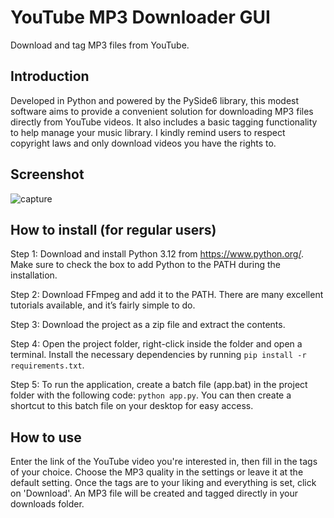 # YouTube MP3 Downloader GUI
Download and tag MP3 files from YouTube.

## Introduction
Developed in Python and powered by the PySide6 library, this modest software aims to provide a convenient solution for downloading MP3
files directly from YouTube videos. It also includes a basic tagging functionality to help manage your music library. I kindly remind users to
respect copyright laws and only download videos you have the rights to.

## Screenshot

![capture](https://github.com/Tony-TRT/YouTube-MP3-Downloader-GUI/assets/146631446/0a98df5a-534e-4678-ab47-80eca1c75879)

## How to install (for regular users)

Step 1: Download and install Python 3.12 from https://www.python.org/. Make sure to check the box to add Python to the PATH during the installation.

Step 2: Download FFmpeg and add it to the PATH. There are many excellent tutorials available, and it’s fairly simple to do.

Step 3: Download the project as a zip file and extract the contents.

Step 4: Open the project folder, right-click inside the folder and open a terminal. Install the necessary dependencies by running `pip install -r requirements.txt`.

Step 5: To run the application, create a batch file (app.bat) in the project folder with the following code: `python app.py`.
You can then create a shortcut to this batch file on your desktop for easy access.

## How to use
Enter the link of the YouTube video you're interested in, then fill in the tags of your choice. Choose the MP3 quality in the settings or leave it at
the default setting. Once the tags are to your liking and everything is set, click on 'Download'. An MP3 file will be created and tagged directly in
your downloads folder.
